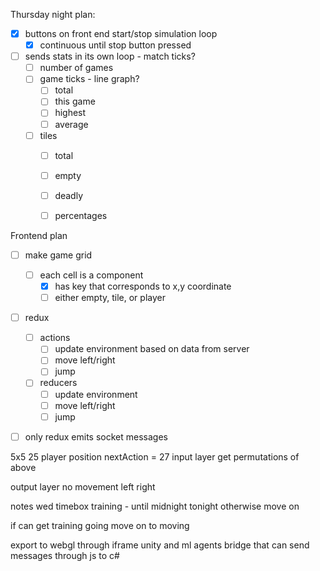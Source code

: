 Thursday night plan:
- [X] buttons on front end start/stop simulation loop
  - [X] continuous until stop button pressed
- [ ] sends stats in its own loop - match ticks?
  - [ ] number of games
  - [ ] game ticks - line graph?
    - [ ] total
    - [ ] this game
    - [ ] highest
    - [ ] average
  - [ ] tiles
    - [ ] total
    - [ ] empty
    - [ ] deadly
    - [ ] percentages



Frontend plan

- [ ] make game grid
  - [ ] each cell is a component
    - [X] has key that corresponds to x,y coordinate
    - [ ] either empty, tile, or player
- [ ] redux
  - [ ] actions
    - [ ] update environment based on data from server
    - [ ] move left/right
    - [ ] jump
  - [ ] reducers
    - [ ] update environment
    - [ ] move left/right
    - [ ] jump

- [ ] only redux emits socket messages







5x5
  25
  player position
  nextAction
  = 27 input layer
  get permutations of above

output layer
  no movement
  left
  right



notes wed 
 timebox training - until midnight tonight otherwise move on
 
 if can get training going
  move on to moving

export to webgl through iframe
  unity and ml agents
  bridge that can send messages through js to c#

